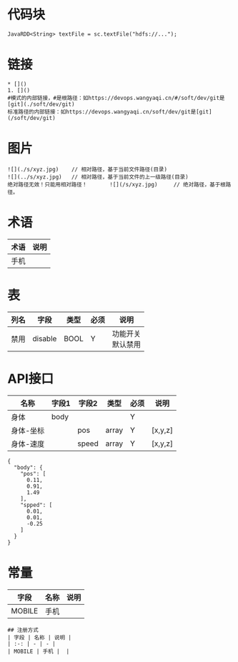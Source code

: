 # 代码块
```
JavaRDD<String> textFile = sc.textFile("hdfs://...");
```

# 链接
```
* []()
1. []()
#模式的内部链接，#是根路径：如https://devops.wangyaqi.cn/#/soft/dev/git是[git](./soft/dev/git)
标准路径的内部链接：如https://devops.wangyaqi.cn/soft/dev/git是[git](/soft/dev/git)
```

# 图片
```
![](./s/xyz.jpg)    // 相对路径，基于当前文件路径(目录)
![](../s/xyz.jpg)   // 相对路径，基于当前文件的上一级路径(目录)
绝对路径无效！只能用相对路径！       ![](/s/xyz.jpg)     // 绝对路径，基于根路径。
```

# 术语
| 术语 | 说明 |
| - | - |
| 手机 |  |

# 表
| 列名 | 字段 | 类型 | 必须 | 说明 |
| :-: | - | - | - | - |
| 禁用 | disable | BOOL | Y | 功能开关<br>默认禁用 |

# API接口
| 名称 | 字段1 | 字段2 | 类型 | 必须 | 说明 |
| - | - | - | - | - | - |
| 身体 | body |  |  | Y |  |
| 身体-坐标 |  | pos | array | Y | [x,y,z] |
| 身体-速度 |  | speed | array | Y | [x,y,z] |

```
{
  "body": {
    "pos": [
      0.11,
      0.91,
      1.49
    ],
    "spped": [
      0.01,
      0.01,
      -0.25
    ]
  }
}
```

# 常量
| 字段 | 名称 | 说明 |
| :-: | - | - |
| MOBILE | 手机 |  |

```
## 注册方式
| 字段 | 名称 | 说明 |
| :-: | - | - |
| MOBILE | 手机 |  |
```
